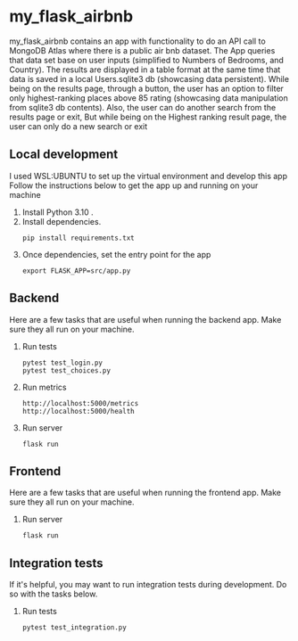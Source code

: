 # my_flask_airbnb

my_flask_airbnb contains an app with functionality to do an API call to MongoDB Atlas
where there is a public air bnb dataset. The App queries that data set base on user inputs (simplified to Numbers of Bedrooms, and Country). The results are displayed in a table format at the same time that data is saved in a local Users.sqlite3 db (showcasing data persistent). While being on the results page, through a button, the user has an option to filter only highest-ranking places above 85 rating (showcasing data manipulation from sqlite3 db contents). 
Also, the user can do another search from the results page or exit, But while being on the Highest ranking result page, the user can only do a new search or exit

## Local development

I used WSL:UBUNTU to set up the virtual environment and develop this app
Follow the instructions below to get the app up and running on your machine

1.  Install Python 3.10 .
1.  Install dependencies.
    ```shell
    pip install requirements.txt 
    ```
1.  Once dependencies, set the entry point for the app 
    ```shell
    export FLASK_APP=src/app.py
    ```
   
## Backend

Here are a few tasks that are useful when running the backend app.
Make sure they all run on your machine.

1.  Run tests
    ```shell
    pytest test_login.py
    pytest test_choices.py
    ```

1.  Run metrics 
    ```shell
    http://localhost:5000/metrics
    http://localhost:5000/health
    ```

1.  Run server
    ```shell
    flask run
    ```


## Frontend

Here are a few tasks that are useful when running the frontend app.
Make sure they all run on your machine.


1.  Run server
    ```shell
    flask run
    ```

## Integration tests

If it's helpful, you may want to run integration tests during development.
Do so with the tasks below.

1.  Run tests
    ```shell
    pytest test_integration.py
    ```


